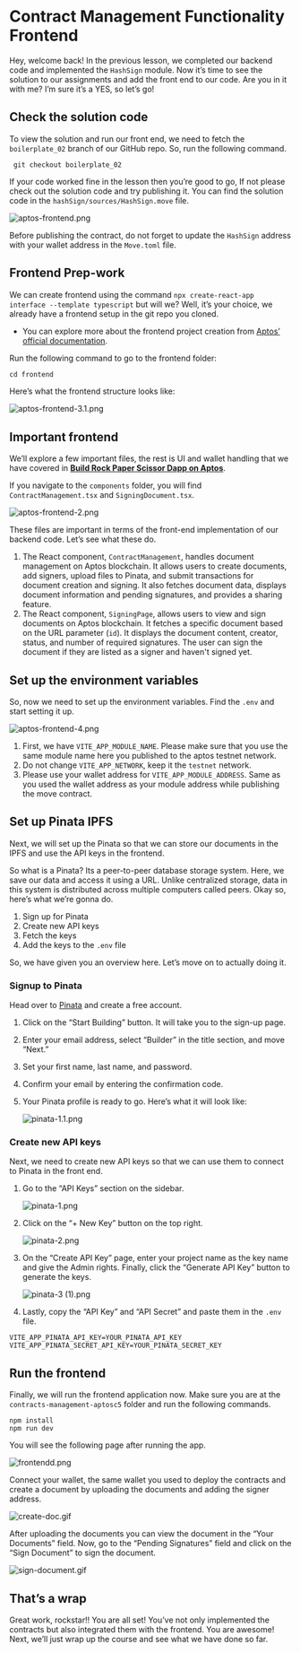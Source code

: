 # Contract Management Functionality Frontend

Hey, welcome back! In the previous lesson, we completed our backend code and implemented the `HashSign` module. Now it’s time to see the solution to our assignments and add the front end to our code. Are you in it with me? I’m sure it’s a YES, so let’s go!

## Check the solution code

To view the solution and run our front end, we need to fetch the `boilerplate_02` branch of our GitHub repo. So, run the following command.

```
 git checkout boilerplate_02
```

If your code worked fine in the lesson then you’re good to go, If not please check out the solution code and try publishing it. You can find the solution code in the `hashSign/sources/HashSign.move` file.

![aptos-frontend.png](https://github.com/0xmetaschool/Learning-Projects/blob/main/assests_for_all/Documents%20Management%20DApp%20on%20Aptos-C5/3.%20Building%20the%20Document%20Management%20DApp/2.%20Contract%20Management%20Functionality%20Frontend/aptos-frontend.webp?raw=true)

Before publishing the contract, do not forget to update the `HashSign` address with your wallet address in the `Move.toml` file.

## **Frontend Prep-work**

We can create frontend using the command `npx create-react-app interface --template typescript` but will we? Well, it’s your choice, we already have a frontend setup in the git repo you cloned. 

- You can explore more about the frontend project creation from [Aptos’ official documentation](https://aptos.dev/en/build/create-aptos-dapp).

Run the following command to go to the frontend folder:

```jsx
cd frontend
```

Here’s what the frontend structure looks like:

![aptos-frontend-3.1.png](https://github.com/0xmetaschool/Learning-Projects/blob/main/assests_for_all/Documents%20Management%20DApp%20on%20Aptos-C5/3.%20Building%20the%20Document%20Management%20DApp/2.%20Contract%20Management%20Functionality%20Frontend/aptos-frontend-3.1.webp?raw=true)

## Important frontend

We’ll explore a few important files, the rest is UI and wallet handling that we have covered in [**Build Rock Paper Scissor Dapp on Aptos**](https://metaschool.so/courses/build-dapp-on-aptos). 

If you navigate to the `components` folder, you will find `ContractManagement.tsx` and `SigningDocument.tsx`. 

![aptos-frontend-2.png](https://github.com/0xmetaschool/Learning-Projects/blob/main/assests_for_all/Documents%20Management%20DApp%20on%20Aptos-C5/3.%20Building%20the%20Document%20Management%20DApp/2.%20Contract%20Management%20Functionality%20Frontend/aptos-frontend-2.webp?raw=true)

These files are important in terms of the front-end implementation of our backend code. Let’s see what these do.

1. The React component, `ContractManagement`, handles document management on Aptos blockchain. It allows users to create documents, add signers, upload files to Pinata, and submit transactions for document creation and signing. It also fetches document data, displays document information and pending signatures, and provides a sharing feature.
2. The React component, `SigningPage`, allows users to view and sign documents on Aptos blockchain. It fetches a specific document based on the URL parameter (`id`). It displays the document content, creator, status, and number of required signatures. The user can sign the document if they are listed as a signer and haven't signed yet.

## Set up the environment variables

So, now we need to set up the environment variables. Find the `.env` and start setting it up.

![aptos-frontend-4.png](https://github.com/0xmetaschool/Learning-Projects/blob/main/assests_for_all/Documents%20Management%20DApp%20on%20Aptos-C5/3.%20Building%20the%20Document%20Management%20DApp/2.%20Contract%20Management%20Functionality%20Frontend/aptos-frontend-4.webp?raw=true)

1. First, we have `VITE_APP_MODULE_NAME`. Please make sure that you use the same module name here you published to the aptos testnet network.
2. Do not change `VITE_APP_NETWORK`, keep it the `testnet` network.
3. Please use your wallet address for `VITE_APP_MODULE_ADDRESS`. Same as you used the wallet address as your module address while publishing the move contract.

## Set up Pinata IPFS

Next, we will set up the Pinata so that we can store our documents in the IPFS and use the API keys in the frontend.

So what is a Pinata? Its a peer-to-peer database storage system. Here, we save our data and access it using a URL. Unlike centralized storage, data in this system is distributed across multiple computers called peers. Okay so, here’s what we’re gonna do.

1. Sign up for Pinata
2. Create new API keys
3. Fetch the keys
4. Add the keys to the `.env` file

So, we have given you an overview here. Let’s move on to actually doing it.

### Signup to Pinata

Head over to [Pinata](https://www.pinata.cloud/) and create a free account.

1. Click on the “Start Building” button. It will take you to the sign-up page.
2. Enter your email address, select “Builder” in the title section, and move “Next.”
3. Set your first name, last name, and password.
4. Confirm your email by entering the confirmation code.
5. Your Pinata profile is ready to go. Here’s what it will look like:
    
    ![pinata-1.1.png](https://github.com/0xmetaschool/Learning-Projects/blob/main/assests_for_all/Documents%20Management%20DApp%20on%20Aptos-C5/3.%20Building%20the%20Document%20Management%20DApp/2.%20Contract%20Management%20Functionality%20Frontend/pinata-1.1.webp?raw=true)
    

### Create new API keys

Next, we need to create new API keys so that we can use them to connect to Pinata in the front end.

1. Go to the “API Keys” section on the sidebar.
    
    ![pinata-1.png](https://github.com/0xmetaschool/Learning-Projects/blob/main/assests_for_all/Documents%20Management%20DApp%20on%20Aptos-C5/3.%20Building%20the%20Document%20Management%20DApp/2.%20Contract%20Management%20Functionality%20Frontend/pinata-1.webp?raw=true)
    
2. Click on the “+ New Key” button on the top right.
    
    ![pinata-2.png](https://github.com/0xmetaschool/Learning-Projects/blob/main/assests_for_all/Documents%20Management%20DApp%20on%20Aptos-C5/3.%20Building%20the%20Document%20Management%20DApp/2.%20Contract%20Management%20Functionality%20Frontend/pinata-2.webp?raw=true)
    
3. On the “Create API Key” page, enter your project name as the key name and give the Admin rights. Finally, click the “Generate API Key” button to generate the keys.
    
    ![pinata-3 (1).png](https://github.com/0xmetaschool/Learning-Projects/blob/main/assests_for_all/Documents%20Management%20DApp%20on%20Aptos-C5/3.%20Building%20the%20Document%20Management%20DApp/2.%20Contract%20Management%20Functionality%20Frontend/pinata-3_(1).webp?raw=true)
    
4. Lastly, copy the “API Key” and “API Secret” and paste them in the `.env` file.

```
VITE_APP_PINATA_API_KEY=YOUR_PINATA_API_KEY
VITE_APP_PINATA_SECRET_API_KEY=YOUR_PINATA_SECRET_KEY
```

## Run the frontend

Finally, we will run the frontend application now. Make sure you are at the `contracts-management-aptosc5` folder and run the following commands.

```
npm install
npm run dev
```

You will see the following page after running the app.

![frontendd.png](https://github.com/0xmetaschool/Learning-Projects/blob/main/assests_for_all/Documents%20Management%20DApp%20on%20Aptos-C5/3.%20Building%20the%20Document%20Management%20DApp/2.%20Contract%20Management%20Functionality%20Frontend/frontendd.webp?raw=true)

Connect your wallet, the same wallet you used to deploy the contracts and create a document by uploading the documents and adding the signer address.

![create-doc.gif](https://github.com/0xmetaschool/Learning-Projects/blob/main/assests_for_all/Documents%20Management%20DApp%20on%20Aptos-C5/3.%20Building%20the%20Document%20Management%20DApp/2.%20Contract%20Management%20Functionality%20Frontend/create-doc.webp?raw=true)

After uploading the documents you can view the document in the “Your Documents” field. Now, go to the “Pending Signatures” field and click on the “Sign Document” to sign the document.

![sign-document.gif](https://github.com/0xmetaschool/Learning-Projects/blob/main/assests_for_all/Documents%20Management%20DApp%20on%20Aptos-C5/3.%20Building%20the%20Document%20Management%20DApp/2.%20Contract%20Management%20Functionality%20Frontend/sign-document.webp?raw=true)

## That’s a wrap

Great work, rockstar!! You are all set! You’ve not only implemented the contracts but also integrated them with the frontend. You are awesome! Next, we’ll just wrap up the course and see what we have done so far.